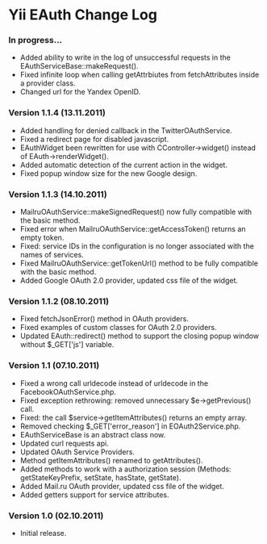 Yii EAuth Change Log
====================

### In progress...
* Added ability to write in the log of unsuccessful requests in the EAuthServiceBase::makeRequest().
* Fixed infinite loop when calling getAttrbiutes from fetchAttributes inside a provider class.
* Changed url for the Yandex OpenID.

### Version 1.1.4 (13.11.2011)
* Added handling for denied callback in the TwitterOAuthService.
* Fixed a redirect page for disabled javascript.
* EAuthWidget been rewritten for use with CController->widget() instead of EAuth->renderWidget().
* Added automatic detection of the current action in the widget.
* Fixed popup window size for the new Google design.

### Version 1.1.3 (14.10.2011)
* MailruOAuthService::makeSignedRequest() now fully compatible with the basic method.
* Fixed error when MailruOAuthService::getAccessToken() returns an empty token.
* Fixed: service IDs in the configuration is no longer associated with the names of services.
* Fixed MailruOAuthService::getTokenUrl() method to be fully compatible with the basic method.
* Added Google OAuth 2.0 provider, updated css file of the widget.

### Version 1.1.2 (08.10.2011)
* Fixed fetchJsonError() method in OAuth providers.
* Fixed examples of custom classes for OAuth 2.0 providers.
* Updated EAuth::redirect() method to support the closing popup window without $_GET['js'] variable.

### Version 1.1 (07.10.2011)
* Fixed a wrong call urldecode instead of urldecode in the FacebookOAuthService.php.
* Fixed exception rethrowing: removed unnecessary $e->getPrevious() call.
* Fixed: the call $service->getItemAttributes() returns an empty array.
* Removed checking $_GET['error_reason'] in EOAuth2Service.php.
* EAuthServiceBase is an abstract class now.
* Updated curl requests api.
* Updated OAuth Service Providers.
* Method getItemAttributes() renamed to getAttributes().
* Added methods to work with a authorization session (Methods: getStateKeyPrefix, setState, hasState, getState).
* Added Mail.ru OAuth provider, updated css file of the widget.
* Added getters support for service attributes.

### Version 1.0 (02.10.2011)
* Initial release.